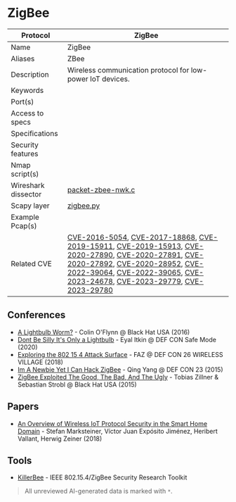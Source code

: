 # ZigBee

| Protocol | ZigBee |
|---|---|
| Name | ZigBee |
| Aliases | ZBee |
| Description | Wireless communication protocol for low-power IoT devices. |
| Keywords |  |
| Port(s) |  |
| Access to specs |  |
| Specifications |  |
| Security features |  |
| Nmap script(s) |  |
| Wireshark dissector | [packet-zbee-nwk.c](https://github.com/wireshark/wireshark/blob/master/epan/dissectors/packet-zbee-nwk.c) |
| Scapy layer | [zigbee.py](https://github.com/secdev/scapy/blob/master/scapy/layers/zigbee.py) |
| Example Pcap(s) |  |
| Related CVE | [CVE-2016-5054](https://nvd.nist.gov/vuln/detail/CVE-2016-5054), [CVE-2017-18868](https://nvd.nist.gov/vuln/detail/CVE-2017-18868), [CVE-2019-15911](https://nvd.nist.gov/vuln/detail/CVE-2019-15911), [CVE-2019-15913](https://nvd.nist.gov/vuln/detail/CVE-2019-15913), [CVE-2020-27890](https://nvd.nist.gov/vuln/detail/CVE-2020-27890), [CVE-2020-27891](https://nvd.nist.gov/vuln/detail/CVE-2020-27891), [CVE-2020-27892](https://nvd.nist.gov/vuln/detail/CVE-2020-27892), [CVE-2020-28952](https://nvd.nist.gov/vuln/detail/CVE-2020-28952), [CVE-2022-39064](https://nvd.nist.gov/vuln/detail/CVE-2022-39064), [CVE-2022-39065](https://nvd.nist.gov/vuln/detail/CVE-2022-39065), [CVE-2023-24678](https://nvd.nist.gov/vuln/detail/CVE-2023-24678), [CVE-2023-29779](https://nvd.nist.gov/vuln/detail/CVE-2023-29779), [CVE-2023-29780](https://nvd.nist.gov/vuln/detail/CVE-2023-29780) |

## Conferences
- [A Lightbulb Worm?](https://www.youtube.com/watch?v=R3ZVeBWNSIY) - Colin O'Flynn @ Black Hat USA (2016)
- [Dont Be Silly It's Only a Lightbulb](https://www.youtube.com/watch?v=iMxquCdAMWI) - Eyal Itkin @ DEF CON Safe Mode (2020)
- [Exploring the 802 15 4 Attack Surface](https://www.youtube.com/watch?v=sU7PlIM-nEE) - FAZ @ DEF CON 26 WIRELESS VILLAGE (2018)
- [Im A Newbie Yet I Can Hack ZigBee](https://www.youtube.com/watch?v=xgNT05l6Jlw) - Qing Yang @ DEF CON 23 (2015)
- [ZigBee Exploited The Good, The Bad, And The Ugly](https://www.youtube.com/watch?v=9xzXp-zPkjU) - Tobias Zillner & Sebastian Strobl @ Black Hat USA (2015)
## Papers
- [An Overview of Wireless IoT Protocol Security in the Smart Home Domain](https://arxiv.org/abs/1801.07090) - Stefan Marksteiner, Víctor Juan Expósito Jiménez, Heribert Vallant, Herwig Zeiner (2018)
## Tools
- [KillerBee](https://github.com/riverloopsec/killerbee) - IEEE 802.15.4/ZigBee Security Research Toolkit

> All unreviewed AI-generated data is marked with `*`.
